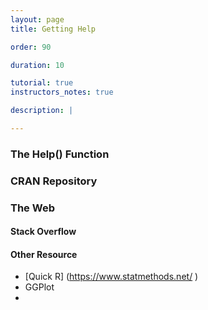 ```yaml
---
layout: page
title: Getting Help

order: 90

duration: 10

tutorial: true
instructors_notes: true

description: |

---
```


### The Help() Function

### CRAN Repository

### The Web

#### Stack Overflow

#### Other Resource

* [Quick R] (https://www.statmethods.net/ )
* GGPlot
* 
    




   

        
        

    








